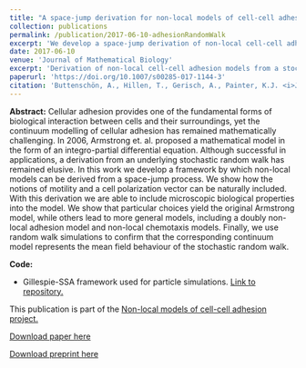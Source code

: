 ```yaml
---
title: "A space-jump derivation for non-local models of cell-cell adhesion and non-local chemotaxis"
collection: publications
permalink: /publication/2017-06-10-adhesionRandomWalk
excerpt: 'We develop a space-jump derivation of non-local cell-cell adhesion models.'
date: 2017-06-10
venue: 'Journal of Mathematical Biology'
excerpt: 'Derivation of non-local cell-cell adhesion models from a stochastic space-jump process.'
paperurl: 'https://doi.org/10.1007/s00285-017-1144-3'
citation: 'Buttenschön, A., Hillen, T., Gerisch, A., Painter, K.J. <i>J. Math. Biol.</i> (2018) 76: 429.'
---
```


**Abstract:** Cellular adhesion provides one of the fundamental forms of
biological interaction between cells and their surroundings, yet the continuum
modelling of cellular adhesion has remained mathematically challenging. In 2006,
Armstrong et. al. proposed a mathematical model in the form of an
integro-partial differential equation. Although successful in
applications, a derivation from an underlying stochastic random walk
has remained elusive. In this work we develop a framework by which
non-local models can be derived from a space-jump process. We show how
the notions of motility and a cell polarization vector can be
naturally included. With this derivation we are able to include
microscopic biological properties into the model. We show that
particular choices yield the original Armstrong model, while others
lead to more general models, including a doubly non-local adhesion
model and non-local chemotaxis models. Finally, we use random walk
simulations to confirm that the corresponding continuum model
represents the mean field behaviour of the stochastic random walk.

**Code:**
* Gillespie-SSA framework used for particle simulations. [Link to repository.](https://github.com/adrs0049/AdhesionRandomWalk)

This publication is part of the [Non-local models of cell-cell adhesion project.](/portfolio/2018-01-01-adhesion)

[Download paper here](https://doi.org/10.1007/s00285-017-1144-3)

[Download preprint here](https://www.biorxiv.org/content/biorxiv/early/2017/05/08/093617.full.pdf)
